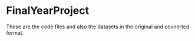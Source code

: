 # FinalYearProject

These are the code files and also the datasets in the original and covnerted format.
